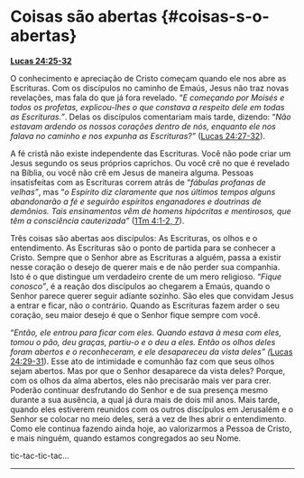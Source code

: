# Coisas são abertas {#coisas-s-o-abertas}

[**Lucas 24:25-32**](http://bibliaonline.com.br/acf/lc/24/25-32)

O conhecimento e apreciação de Cristo começam quando ele nos abre as Escrituras. Com os discípulos no caminho de Emaús, Jesus não traz novas revelações, mas fala do que já fora revelado. “_E começando por Moisés e todos os profetas, explicou-lhes o que constava a respeito dele em todas as Escrituras.”_. Delas os discípulos comentariam mais tarde, dizendo: “_Não estavam ardendo os nossos corações dentro de nós, enquanto ele nos falava no caminho e nos expunha as Escrituras?”_ ([Lucas 24:27-32](http://bibliaonline.com.br/acf/lc/24/27-32)).

A fé cristã não existe independente das Escrituras. Você não pode criar um Jesus segundo os seus próprios caprichos. Ou você crê no que é revelado na Bíblia, ou você não crê em Jesus de maneira alguma. Pessoas insatisfeitas com as Escrituras correm atrás de “_fábulas profanas de velhas”_, mas “_o Espírito diz claramente que nos últimos tempos alguns abandonarão a fé e seguirão espíritos_ _enganadores e doutrinas de demônios. Tais ensinamentos vêm de homens hipócritas e mentirosos, que têm a consciência cauterizada”_ ([1Tm 4:1-2, 7](http://bibliaonline.com.br/acf/1tm/4/1-2,7)).

Três coisas são abertas aos discípulos: As Escrituras, os olhos e o entendimento. As Escrituras são o ponto de partida para se conhecer a Cristo. Sempre que o Senhor abre as Escrituras a alguém, passa a existir nesse coração o desejo de querer mais e de não perder sua companhia. Isto é o que distingue um verdadeiro crente de um mero religioso. “_Fique conosco”_, é a reação dos discípulos ao chegarem a Emaús, quando o Senhor parece querer seguir adiante sozinho. São eles que convidam Jesus a entrar e ficar, não o contrário. Quando as Escrituras fazem arder o seu coração, seu maior desejo é que o Senhor fique sempre com você.

“_Então, ele entrou para ficar com eles. Quando estava à mesa com eles, tomou o pão, deu graças, partiu-o e o deu a eles. Então os olhos deles foram abertos e o reconheceram, e ele desapareceu da vista deles” (_[Lucas 24:29-31](http://bibliaonline.com.br/acf/lc/24/29-31)). Esse ato de intimidade e comunhão faz com que seus olhos sejam abertos. Mas por que o Senhor desaparece da vista deles? Porque, com os olhos da alma abertos, eles não precisarão mais ver para crer. Poderão continuar desfrutando do Senhor e de sua presença mesmo durante a sua ausência, a qual já dura mais de dois mil anos. Mais tarde, quando eles estiverem reunidos com os outros discípulos em Jerusalém e o Senhor se colocar no meio deles, será a vez de lhes abrir o entendimento. Como ele continua fazendo ainda hoje, ao valorizarmos a Pessoa de Cristo, e mais ninguém, quando estamos congregados ao seu Nome.

tic-tac-tic-tac...

*****